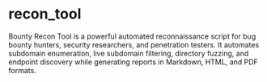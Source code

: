 # recon_tool
Bounty Recon Tool is a powerful automated reconnaissance script for bug bounty hunters, security researchers, and penetration testers. It automates subdomain enumeration, live subdomain filtering, directory fuzzing, and endpoint discovery while generating reports in Markdown, HTML, and PDF formats.
